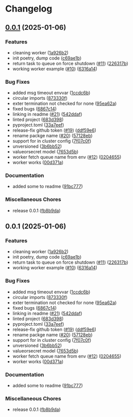 # Changelog

## [0.0.1](https://github.com/quickube/qscaler-python-sdk/compare/v0.0.1...v0.0.1) (2025-01-06)


### Features

* cleaning worker ([1a926b2](https://github.com/quickube/qscaler-python-sdk/commit/1a926b27b24884518c1e872748ef70eedeee88ea))
* init poetry, dump code ([c69ae1b](https://github.com/quickube/qscaler-python-sdk/commit/c69ae1b56d693c9c5928c44d732764d58b889158))
* return task to queue on force shutdown ([#11](https://github.com/quickube/qscaler-python-sdk/issues/11)) ([226317b](https://github.com/quickube/qscaler-python-sdk/commit/226317b477dc55f5bf3048e4827b4cf3ebb3d253))
* working worker example ([#10](https://github.com/quickube/qscaler-python-sdk/issues/10)) ([6316a14](https://github.com/quickube/qscaler-python-sdk/commit/6316a144acdad391716ba207e485bc0cca18fd51))


### Bug Fixes

* added msg timeout envvar ([1ccdc6b](https://github.com/quickube/qscaler-python-sdk/commit/1ccdc6b34520a701aee1ebdb211e061c313f2e62))
* circular imports ([873330f](https://github.com/quickube/qscaler-python-sdk/commit/873330f3bda580a4931e9845bb16029f8846e19d))
* exter termination not checked for none ([95ea62a](https://github.com/quickube/qscaler-python-sdk/commit/95ea62aa9a7841cf3e44af5425618d4e8c144c9a))
* fixed bugs ([6867c14](https://github.com/quickube/qscaler-python-sdk/commit/6867c14011aa8f989806984ac18870f320071a60))
* linking in readme ([#21](https://github.com/quickube/qscaler-python-sdk/issues/21)) ([542ddaf](https://github.com/quickube/qscaler-python-sdk/commit/542ddaf96e11e07f71853a980847b222d0c79489))
* linted project ([683d398](https://github.com/quickube/qscaler-python-sdk/commit/683d39894846e909a7b6c89699a70cf41d82dd92))
* pyproject.toml ([33a7eef](https://github.com/quickube/qscaler-python-sdk/commit/33a7eef73e5bbc3047a2e96f12b264058a8a8071))
* release-fix github token ([#19](https://github.com/quickube/qscaler-python-sdk/issues/19)) ([ddf59e6](https://github.com/quickube/qscaler-python-sdk/commit/ddf59e6b073551a61b0b85e19a38e31ce076a8f4))
* rename packge name ([#20](https://github.com/quickube/qscaler-python-sdk/issues/20)) ([57128eb](https://github.com/quickube/qscaler-python-sdk/commit/57128eb93d0518a637b9d232e297625aeedd029f))
* support for in cluster config ([7f07c0f](https://github.com/quickube/qscaler-python-sdk/commit/7f07c0f56ad10abe68042d03bea30602de71e28b))
* unversioned ([3b6bb52](https://github.com/quickube/qscaler-python-sdk/commit/3b6bb5202be8b01497d1913c459d9e9676e60a09))
* valueorsecret model ([7653d5b](https://github.com/quickube/qscaler-python-sdk/commit/7653d5b4d5d8fc93375abe7ca2f3e345cfc0face))
* worker fetch queue name from env ([#12](https://github.com/quickube/qscaler-python-sdk/issues/12)) ([0204655](https://github.com/quickube/qscaler-python-sdk/commit/02046559760bc7aecd31a73967ef346850612a77))
* worker works ([00d371a](https://github.com/quickube/qscaler-python-sdk/commit/00d371a8e5a5e0f8e37b4ca68803589607614d8e))


### Documentation

* added some to readme ([91bc777](https://github.com/quickube/qscaler-python-sdk/commit/91bc77753c5a2df2f501afef737233d4b7bc148f))


### Miscellaneous Chores

* release 0.0.1 ([fb8b9da](https://github.com/quickube/qscaler-python-sdk/commit/fb8b9da72039935530c429934ce68de85e24fae2))

## 0.0.1 (2025-01-06)


### Features

* cleaning worker ([1a926b2](https://github.com/quickube/qscaler-python-sdk/commit/1a926b27b24884518c1e872748ef70eedeee88ea))
* init poetry, dump code ([c69ae1b](https://github.com/quickube/qscaler-python-sdk/commit/c69ae1b56d693c9c5928c44d732764d58b889158))
* return task to queue on force shutdown ([#11](https://github.com/quickube/qscaler-python-sdk/issues/11)) ([226317b](https://github.com/quickube/qscaler-python-sdk/commit/226317b477dc55f5bf3048e4827b4cf3ebb3d253))
* working worker example ([#10](https://github.com/quickube/qscaler-python-sdk/issues/10)) ([6316a14](https://github.com/quickube/qscaler-python-sdk/commit/6316a144acdad391716ba207e485bc0cca18fd51))


### Bug Fixes

* added msg timeout envvar ([1ccdc6b](https://github.com/quickube/qscaler-python-sdk/commit/1ccdc6b34520a701aee1ebdb211e061c313f2e62))
* circular imports ([873330f](https://github.com/quickube/qscaler-python-sdk/commit/873330f3bda580a4931e9845bb16029f8846e19d))
* exter termination not checked for none ([95ea62a](https://github.com/quickube/qscaler-python-sdk/commit/95ea62aa9a7841cf3e44af5425618d4e8c144c9a))
* fixed bugs ([6867c14](https://github.com/quickube/qscaler-python-sdk/commit/6867c14011aa8f989806984ac18870f320071a60))
* linking in readme ([#21](https://github.com/quickube/qscaler-python-sdk/issues/21)) ([542ddaf](https://github.com/quickube/qscaler-python-sdk/commit/542ddaf96e11e07f71853a980847b222d0c79489))
* linted project ([683d398](https://github.com/quickube/qscaler-python-sdk/commit/683d39894846e909a7b6c89699a70cf41d82dd92))
* pyproject.toml ([33a7eef](https://github.com/quickube/qscaler-python-sdk/commit/33a7eef73e5bbc3047a2e96f12b264058a8a8071))
* release-fix github token ([#19](https://github.com/quickube/qscaler-python-sdk/issues/19)) ([ddf59e6](https://github.com/quickube/qscaler-python-sdk/commit/ddf59e6b073551a61b0b85e19a38e31ce076a8f4))
* rename packge name ([#20](https://github.com/quickube/qscaler-python-sdk/issues/20)) ([57128eb](https://github.com/quickube/qscaler-python-sdk/commit/57128eb93d0518a637b9d232e297625aeedd029f))
* support for in cluster config ([7f07c0f](https://github.com/quickube/qscaler-python-sdk/commit/7f07c0f56ad10abe68042d03bea30602de71e28b))
* unversioned ([3b6bb52](https://github.com/quickube/qscaler-python-sdk/commit/3b6bb5202be8b01497d1913c459d9e9676e60a09))
* valueorsecret model ([7653d5b](https://github.com/quickube/qscaler-python-sdk/commit/7653d5b4d5d8fc93375abe7ca2f3e345cfc0face))
* worker fetch queue name from env ([#12](https://github.com/quickube/qscaler-python-sdk/issues/12)) ([0204655](https://github.com/quickube/qscaler-python-sdk/commit/02046559760bc7aecd31a73967ef346850612a77))
* worker works ([00d371a](https://github.com/quickube/qscaler-python-sdk/commit/00d371a8e5a5e0f8e37b4ca68803589607614d8e))


### Documentation

* added some to readme ([91bc777](https://github.com/quickube/qscaler-python-sdk/commit/91bc77753c5a2df2f501afef737233d4b7bc148f))


### Miscellaneous Chores

* release 0.0.1 ([fb8b9da](https://github.com/quickube/qscaler-python-sdk/commit/fb8b9da72039935530c429934ce68de85e24fae2))
